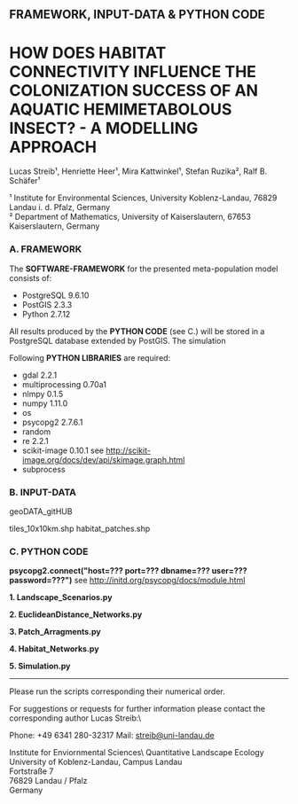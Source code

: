 
## FRAMEWORK, INPUT-DATA & PYTHON CODE 

# HOW DOES HABITAT CONNECTIVITY INFLUENCE THE COLONIZATION SUCCESS OF AN AQUATIC HEMIMETABOLOUS INSECT? - A MODELLING APPROACH

Lucas Streib¹, Henriette Heer¹, Mira Kattwinkel¹, Stefan Ruzika², Ralf B. Schäfer¹

¹ Institute for Environmental Sciences, University Koblenz-Landau, 76829 Landau i. d. Pfalz, Germany\
² Department of Mathematics, University of Kaiserslautern, 67653 Kaiserslautern, Germany

### A. FRAMEWORK

The **SOFTWARE-FRAMEWORK** for the presented meta-population model consists of: 

- PostgreSQL 9.6.10
- PostGIS 2.3.3
- Python 2.7.12

All results produced by the **PYTHON CODE** (see C.) will be stored in a PostgreSQL database extended by PostGIS. The simulation 

Following **PYTHON LIBRARIES** are required: 

- gdal 2.2.1
- multiprocessing 0.70a1
- nlmpy 0.1.5
- numpy 1.11.0
- os
- psycopg2 2.7.6.1
- random
- re 2.2.1
- scikit-image 0.10.1 see http://scikit-image.org/docs/dev/api/skimage.graph.html 
- subprocess

### B. INPUT-DATA

geoDATA_gitHUB

tiles_10x10km.shp
habitat_patches.shp

### C. PYTHON CODE

**psycopg2.connect("host=??? port=??? dbname=??? user=??? password=???")** see http://initd.org/psycopg/docs/module.html

**1. Landscape_Scenarios.py**

**2. EuclideanDistance_Networks.py**

**3. Patch_Arragments.py**

**4. Habitat_Networks.py**

**5. Simulation.py**

------

Please run the scripts corresponding their numerical order.

For suggestions or requests for further information please contact the corresponding author Lucas Streib:\

Phone:  +49 6341 280-32317
Mail:   streib@uni-landau.de

Institute for Enviornmental Sciences\ 
Quantitative Landscape Ecology\
University of Koblenz-Landau, Campus Landau\
Fortstraße 7\
76829 Landau / Pfalz\
Germany

